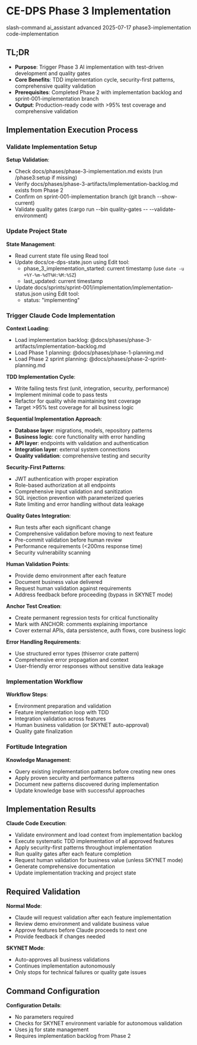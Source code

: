 # <context>CE-DPS Phase 3 Implementation</context>

<meta>
  <title>CE-DPS Phase 3 Implementation</title>
  <type>slash-command</type>
  <audience>ai_assistant</audience>
  <complexity>advanced</complexity>
  <updated>2025-07-17</updated>
  <scope>phase3-implementation</scope>
  <phase>code-implementation</phase>
</meta>

## <summary priority="critical">TL;DR</summary>
- **Purpose**: Trigger Phase 3 AI implementation with test-driven development and quality gates
- **Core Benefits**: TDD implementation cycle, security-first patterns, comprehensive quality validation
- **Prerequisites**: Completed Phase 2 with implementation backlog and sprint-001-implementation branch
- **Output**: Production-ready code with >95% test coverage and comprehensive validation

## <instructions priority="high">Implementation Execution Process</instructions>

### <step-1>Validate Implementation Setup</step-1>
**Setup Validation**:
- Check docs/phases/phase-3-implementation.md exists (run /phase3:setup if missing)
- Verify docs/phases/phase-3-artifacts/implementation-backlog.md exists from Phase 2
- Confirm on sprint-001-implementation branch (git branch --show-current)
- Validate quality gates (cargo run --bin quality-gates -- --validate-environment)

### <step-2>Update Project State</step-2>
**State Management**:
- Read current state file using Read tool
- Update docs/ce-dps-state.json using Edit tool:
  - phase_3_implementation_started: current timestamp (use `date -u +%Y-%m-%dT%H:%M:%SZ`)
  - last_updated: current timestamp
- Update docs/sprints/sprint-001/implementation/implementation-status.json using Edit tool:
  - status: "implementing"

### <step-3>Trigger Claude Code Implementation</step-3>
**Context Loading**:
- Load implementation backlog: @docs/phases/phase-3-artifacts/implementation-backlog.md
- Load Phase 1 planning: @docs/phases/phase-1-planning.md
- Load Phase 2 sprint planning: @docs/phases/phase-2-sprint-planning.md

**TDD Implementation Cycle**:
- Write failing tests first (unit, integration, security, performance)
- Implement minimal code to pass tests
- Refactor for quality while maintaining test coverage
- Target >95% test coverage for all business logic

**Sequential Implementation Approach**:
- **Database layer**: migrations, models, repository patterns
- **Business logic**: core functionality with error handling
- **API layer**: endpoints with validation and authentication
- **Integration layer**: external system connections
- **Quality validation**: comprehensive testing and security

**Security-First Patterns**:
- JWT authentication with proper expiration
- Role-based authorization at all endpoints
- Comprehensive input validation and sanitization
- SQL injection prevention with parameterized queries
- Rate limiting and error handling without data leakage

**Quality Gates Integration**:
- Run tests after each significant change
- Comprehensive validation before moving to next feature
- Pre-commit validation before human review
- Performance requirements (<200ms response time)
- Security vulnerability scanning

**Human Validation Points**:
- Provide demo environment after each feature
- Document business value delivered
- Request human validation against requirements
- Address feedback before proceeding (bypass in SKYNET mode)

**Anchor Test Creation**:
- Create permanent regression tests for critical functionality
- Mark with ANCHOR: comments explaining importance
- Cover external APIs, data persistence, auth flows, core business logic

**Error Handling Requirements**:
- Use structured error types (thiserror crate pattern)
- Comprehensive error propagation and context
- User-friendly error responses without sensitive data leakage

### <step-4>Implementation Workflow</step-4>
**Workflow Steps**:
- Environment preparation and validation
- Feature implementation loop with TDD
- Integration validation across features
- Human business validation (or SKYNET auto-approval)
- Quality gate finalization

### <step-5>Fortitude Integration</step-5>
**Knowledge Management**:
- Query existing implementation patterns before creating new ones
- Apply proven security and performance patterns
- Document new patterns discovered during implementation
- Update knowledge base with successful approaches

## <expected-output priority="medium">Implementation Results</expected-output>

**Claude Code Execution**:
- Validate environment and load context from implementation backlog
- Execute systematic TDD implementation of all approved features
- Apply security-first patterns throughout implementation
- Run quality gates after each feature completion
- Request human validation for business value (unless SKYNET mode)
- Generate comprehensive documentation
- Update implementation tracking and project state

## <human-actions priority="high">Required Validation</human-actions>

**Normal Mode**:
- Claude will request validation after each feature implementation
- Review demo environment and validate business value
- Approve features before Claude proceeds to next one
- Provide feedback if changes needed

**SKYNET Mode**:
- Auto-approves all business validations
- Continues implementation autonomously
- Only stops for technical failures or quality gate issues

## <parameters priority="low">Command Configuration</parameters>
**Configuration Details**:
- No parameters required
- Checks for SKYNET environment variable for autonomous validation
- Uses jq for state management
- Requires implementation backlog from Phase 2